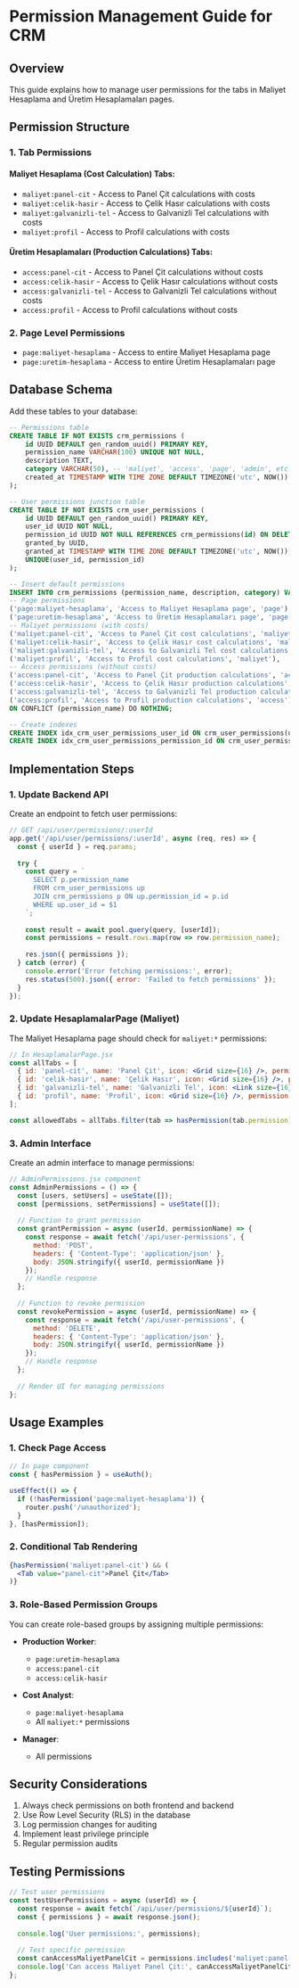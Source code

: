 # Permission Management Guide for CRM

## Overview

This guide explains how to manage user permissions for the tabs in Maliyet Hesaplama and Üretim Hesaplamaları pages.

## Permission Structure

### 1. Tab Permissions

#### Maliyet Hesaplama (Cost Calculation) Tabs:
- `maliyet:panel-cit` - Access to Panel Çit calculations with costs
- `maliyet:celik-hasir` - Access to Çelik Hasır calculations with costs
- `maliyet:galvanizli-tel` - Access to Galvanizli Tel calculations with costs
- `maliyet:profil` - Access to Profil calculations with costs

#### Üretim Hesaplamaları (Production Calculations) Tabs:
- `access:panel-cit` - Access to Panel Çit calculations without costs
- `access:celik-hasir` - Access to Çelik Hasır calculations without costs
- `access:galvanizli-tel` - Access to Galvanizli Tel calculations without costs
- `access:profil` - Access to Profil calculations without costs

### 2. Page Level Permissions
- `page:maliyet-hesaplama` - Access to entire Maliyet Hesaplama page
- `page:uretim-hesaplama` - Access to entire Üretim Hesaplamaları page

## Database Schema

Add these tables to your database:

```sql
-- Permissions table
CREATE TABLE IF NOT EXISTS crm_permissions (
    id UUID DEFAULT gen_random_uuid() PRIMARY KEY,
    permission_name VARCHAR(100) UNIQUE NOT NULL,
    description TEXT,
    category VARCHAR(50), -- 'maliyet', 'access', 'page', 'admin', etc.
    created_at TIMESTAMP WITH TIME ZONE DEFAULT TIMEZONE('utc', NOW())
);

-- User permissions junction table
CREATE TABLE IF NOT EXISTS crm_user_permissions (
    id UUID DEFAULT gen_random_uuid() PRIMARY KEY,
    user_id UUID NOT NULL,
    permission_id UUID NOT NULL REFERENCES crm_permissions(id) ON DELETE CASCADE,
    granted_by UUID,
    granted_at TIMESTAMP WITH TIME ZONE DEFAULT TIMEZONE('utc', NOW()),
    UNIQUE(user_id, permission_id)
);

-- Insert default permissions
INSERT INTO crm_permissions (permission_name, description, category) VALUES
-- Page permissions
('page:maliyet-hesaplama', 'Access to Maliyet Hesaplama page', 'page'),
('page:uretim-hesaplama', 'Access to Üretim Hesaplamaları page', 'page'),
-- Maliyet permissions (with costs)
('maliyet:panel-cit', 'Access to Panel Çit cost calculations', 'maliyet'),
('maliyet:celik-hasir', 'Access to Çelik Hasır cost calculations', 'maliyet'),
('maliyet:galvanizli-tel', 'Access to Galvanizli Tel cost calculations', 'maliyet'),
('maliyet:profil', 'Access to Profil cost calculations', 'maliyet'),
-- Access permissions (without costs)
('access:panel-cit', 'Access to Panel Çit production calculations', 'access'),
('access:celik-hasir', 'Access to Çelik Hasır production calculations', 'access'),
('access:galvanizli-tel', 'Access to Galvanizli Tel production calculations', 'access'),
('access:profil', 'Access to Profil production calculations', 'access')
ON CONFLICT (permission_name) DO NOTHING;

-- Create indexes
CREATE INDEX idx_crm_user_permissions_user_id ON crm_user_permissions(user_id);
CREATE INDEX idx_crm_user_permissions_permission_id ON crm_user_permissions(permission_id);
```

## Implementation Steps

### 1. Update Backend API

Create an endpoint to fetch user permissions:

```javascript
// GET /api/user/permissions/:userId
app.get('/api/user/permissions/:userId', async (req, res) => {
  const { userId } = req.params;
  
  try {
    const query = `
      SELECT p.permission_name 
      FROM crm_user_permissions up
      JOIN crm_permissions p ON up.permission_id = p.id
      WHERE up.user_id = $1
    `;
    
    const result = await pool.query(query, [userId]);
    const permissions = result.rows.map(row => row.permission_name);
    
    res.json({ permissions });
  } catch (error) {
    console.error('Error fetching permissions:', error);
    res.status(500).json({ error: 'Failed to fetch permissions' });
  }
});
```

### 2. Update HesaplamalarPage (Maliyet)

The Maliyet Hesaplama page should check for `maliyet:*` permissions:

```jsx
// In HesaplamalarPage.jsx
const allTabs = [
  { id: 'panel-cit', name: 'Panel Çit', icon: <Grid size={16} />, permission: 'maliyet:panel-cit' },
  { id: 'celik-hasir', name: 'Çelik Hasır', icon: <Grid size={16} />, permission: 'maliyet:celik-hasir' },
  { id: 'galvanizli-tel', name: 'Galvanizli Tel', icon: <Link size={16} />, permission: 'maliyet:galvanizli-tel' },
  { id: 'profil', name: 'Profil', icon: <Grid size={16} />, permission: 'maliyet:profil' },
];

const allowedTabs = allTabs.filter(tab => hasPermission(tab.permission));
```

### 3. Admin Interface

Create an admin interface to manage permissions:

```jsx
// AdminPermissions.jsx component
const AdminPermissions = () => {
  const [users, setUsers] = useState([]);
  const [permissions, setPermissions] = useState([]);
  
  // Function to grant permission
  const grantPermission = async (userId, permissionName) => {
    const response = await fetch('/api/user-permissions', {
      method: 'POST',
      headers: { 'Content-Type': 'application/json' },
      body: JSON.stringify({ userId, permissionName })
    });
    // Handle response
  };
  
  // Function to revoke permission
  const revokePermission = async (userId, permissionName) => {
    const response = await fetch('/api/user-permissions', {
      method: 'DELETE',
      headers: { 'Content-Type': 'application/json' },
      body: JSON.stringify({ userId, permissionName })
    });
    // Handle response
  };
  
  // Render UI for managing permissions
};
```

## Usage Examples

### 1. Check Page Access
```jsx
// In page component
const { hasPermission } = useAuth();

useEffect(() => {
  if (!hasPermission('page:maliyet-hesaplama')) {
    router.push('/unauthorized');
  }
}, [hasPermission]);
```

### 2. Conditional Tab Rendering
```jsx
{hasPermission('maliyet:panel-cit') && (
  <Tab value="panel-cit">Panel Çit</Tab>
)}
```

### 3. Role-Based Permission Groups

You can create role-based groups by assigning multiple permissions:

- **Production Worker**: 
  - `page:uretim-hesaplama`
  - `access:panel-cit`
  - `access:celik-hasir`
  
- **Cost Analyst**:
  - `page:maliyet-hesaplama`
  - All `maliyet:*` permissions
  
- **Manager**:
  - All permissions

## Security Considerations

1. Always check permissions on both frontend and backend
2. Use Row Level Security (RLS) in the database
3. Log permission changes for auditing
4. Implement least privilege principle
5. Regular permission audits

## Testing Permissions

```javascript
// Test user permissions
const testUserPermissions = async (userId) => {
  const response = await fetch(`/api/user/permissions/${userId}`);
  const { permissions } = await response.json();
  
  console.log('User permissions:', permissions);
  
  // Test specific permission
  const canAccessMaliyetPanelCit = permissions.includes('maliyet:panel-cit');
  console.log('Can access Maliyet Panel Çit:', canAccessMaliyetPanelCit);
};
```